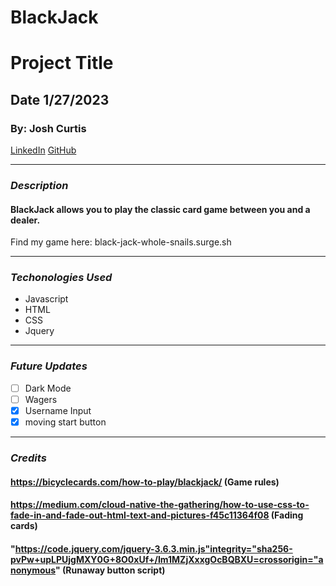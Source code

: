 # BlackJack
# Project Title
## Date 1/27/2023
### By: Josh Curtis
[LinkedIn](https://www.linkedin.com/in/josh-curtis08/) [GitHub](https://github.com/jcurti2) 
***
### ***Description***
#### BlackJack allows you to play the classic card game between you and a dealer. 
Find my game here: black-jack-whole-snails.surge.sh
***
### ***Techonologies Used***
* Javascript
* HTML
* CSS
* Jquery

***
### ***Future Updates***
- [ ] Dark Mode
- [ ] Wagers 
- [x] Username Input
- [x] moving start button
***
### ***Credits***
#### https://bicyclecards.com/how-to-play/blackjack/ (Game rules)
#### https://medium.com/cloud-native-the-gathering/how-to-use-css-to-fade-in-and-fade-out-html-text-and-pictures-f45c11364f08 (Fading cards)
#### "https://code.jquery.com/jquery-3.6.3.min.js"integrity="sha256-pvPw+upLPUjgMXY0G+8O0xUf+/Im1MZjXxxgOcBQBXU=crossorigin="anonymous" (Runaway button script)
#### 